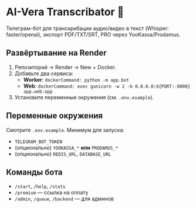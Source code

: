 # AI-Vera Transcribator 🤖

Телеграм-бот для транскрибации аудио/видео в текст (Whisper: faster/openai), экспорт PDF/TXT/SRT, PRO через YooKassa/Prodamus.

## Развёртывание на Render

1. Репозиторий → Render → New + Docker.
2. Добавьте два сервиса:
   - **Worker**: `dockerCommand: python -m app.bot`
   - **Web**: `dockerCommand: exec gunicorn -w 2 -b 0.0.0.0:${PORT:-8000} app.web:app`
3. Установите переменные окружения (см. `.env.example`).

## Переменные окружения

Смотрите `.env.example`. Минимум для запуска:
- `TELEGRAM_BOT_TOKEN`
- (опционально) `YOOKASSA_*` **или** `PRODAMUS_*`
- (опционально) `REDIS_URL`, `DATABASE_URL`

## Команды бота

- `/start`, `/help`, `/stats`
- `/premium` — ссылка на оплату
- `/admin`, `/queue`, `/backend` — для админов
